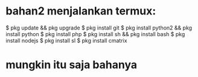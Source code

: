 # bahan2 menjalankan termux:
$ pkg update && pkg upgrade
$ pkg install git
$ pkg install python2 && pkg install python
$ pkg install php
$ pkg install sh && pkg install bash
$ pkg install nodejs
$ pkg install sl
$ pkg install cmatrix

# mungkin itu saja bahanya






















